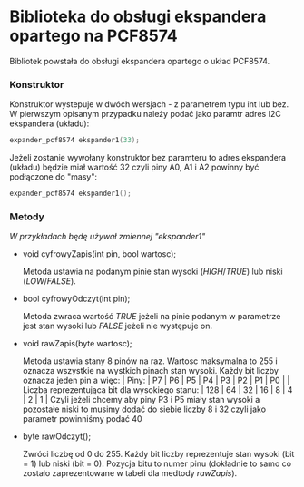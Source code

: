 # Biblioteka do obsługi ekspandera opartego na PCF8574

Bibliotek powstała do obsługi ekspandera opartego o układ PCF8574.

### Konstruktor
Konstruktor wystepuje w dwóch wersjach - z parametrem typu int lub bez.
W pierwszym opisanym przypadku należy podać jako paramtr adres I2C ekspandera (układu):
```C
expander_pcf8574 ekspander1(33);
```
Jeżeli zostanie wywołany konstruktor bez paramteru to adres ekspandera (układu) będzie miał wartość 32 czyli piny A0, A1 i A2 powinny być podłączone do "masy":
```C
expander_pcf8574 ekspander1();
```

### Metody
*W przykładach będę używał zmiennej "ekspander1"*

*	void cyfrowyZapis(int pin, bool wartosc);

	Metoda ustawia na podanym pinie stan wysoki (*HIGH*/*TRUE*) lub niski (*LOW*/*FALSE*).

*	bool cyfrowyOdczyt(int pin);

	Metoda zwraca wartość *TRUE* jeżeli na pinie podanym w parametrze jest stan wysoki lub *FALSE* jeżeli nie występuje on.

*	void rawZapis(byte wartosc);

	Metoda ustawia stany 8 pinów na raz. Wartosc maksymalna to 255 i oznacza wszystkie na wystkich pinach stan wysoki.
	Każdy bit liczby oznacza jeden pin a więc:
	| Piny: | P7 | P6 | P5 | P4 | P3 | P2 | P1 | P0 |
	| Liczba reprezentująca bit dla wysokiego stanu: | 128 | 64 | 32 | 16 | 8 | 4 | 2 | 1 |
	Czyli jeżeli chcemy aby piny P3 i P5 miały stan wysoki a pozostałe niski to musimy dodać do siebie liczby 8 i 32 czyli jako parametr powinniśmy podać 40

*	byte rawOdczyt();
	
	Zwróci liczbę od 0 do 255. Każdy bit liczby reprezentuje stan wysoki (bit = 1) lub niski (bit = 0). Pozycja bitu to numer pinu (dokładnie to samo co zostało zaprezentowane w tabeli dla medtody *rawZapis*).